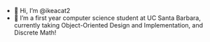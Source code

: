 - 👋 Hi, I’m @ikeacat2
- 🌱 I’m a first year computer science student at UC Santa Barbara, currently taking Object-Oriented Design and Implementation, and Discrete Math!

<!---
ikeacat2/ikeacat2 is a ✨ special ✨ repository because its `README.md` (this file) appears on your GitHub profile.
You can click the Preview link to take a look at your changes.
--->
